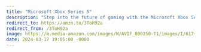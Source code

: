 ```yaml
---
title: "Microsoft Xbox Series S"
description: "Step into the future of gaming with the Microsoft Xbox Series S. Experience next-gen performance in a compact and sleek design. Enjoy smooth gameplay, fast load times, and access to a vast library of titles with Xbox Game Pass. Elevate your gaming experience without breaking the bank. #XboxSeriesS #NextGenGaming #affiliate #ad"
redirect_to: https://amzn.to/3ToH92a
redirect_from: /3ToH92a
image: https://m.media-amazon.com/images/W/AVIF_800250-T1/images/I/617+hTKAMAL._AC_SL1500_.jpg
date: 2024-03-17 19:05:00 -0000
---
```

